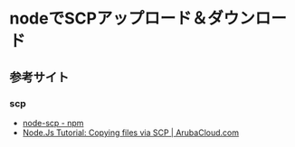 # nodeでSCPアップロード＆ダウンロード

## 参考サイト

### scp
- [node-scp - npm](https://www.npmjs.com/package/node-scp)
- [Node.Js Tutorial: Copying files via SCP | ArubaCloud.com](https://www.arubacloud.com/tutorial/how-to-use-nodejs-to-copy-files-via-scp.aspx)
